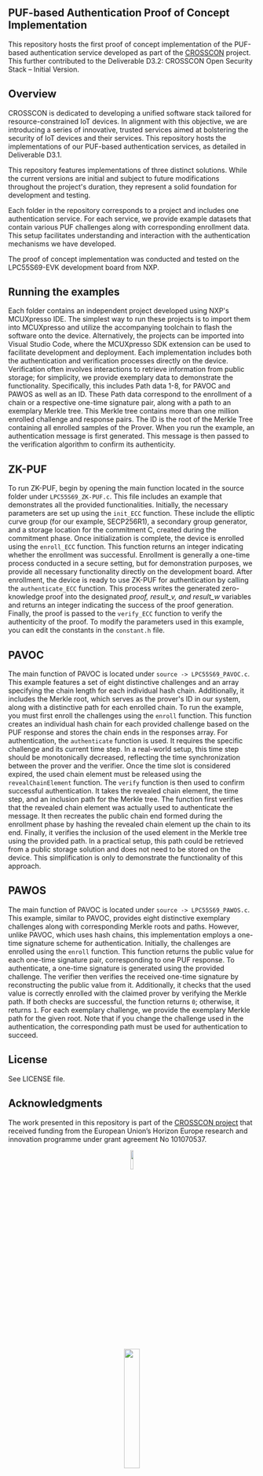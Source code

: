 ## PUF-based Authentication Proof of Concept Implementation

This repository hosts the first proof of concept implementation of the PUF-based
authentication service developed as part of the [CROSSCON](https://crosscon.eu/)
project. This further contributed to the Deliverable D3.2: CROSSCON Open
Security Stack – Initial Version.

## Overview

CROSSCON is dedicated to developing a unified software stack tailored for
resource-constrained IoT devices. In alignment with this objective, we are
introducing a series of innovative, trusted services aimed at bolstering the
security of IoT devices and their services. This repository hosts the
implementations of our PUF-based authentication services, as detailed in
Deliverable D3.1.

This repository features implementations of three distinct solutions. While the
current versions are initial and subject to future modifications throughout the
project's duration, they represent a solid foundation for development and
testing.

Each folder in the repository corresponds to a project and includes one
authentication service. For each service, we provide example datasets that
contain various PUF challenges along with corresponding enrollment data. This
setup facilitates understanding and interaction with the authentication
mechanisms we have developed.

The proof of concept implementation was conducted and tested on the LPC55S69-EVK
development board from NXP.

## Running the examples

Each folder contains an independent project developed using NXP's MCUXpresso
IDE. The simplest way to run these projects is to import them into MCUXpresso
and utilize the accompanying toolchain to flash the software onto the device.
Alternatively, the projects can be imported into Visual Studio Code, where the
MCUXpresso SDK extension can be used to facilitate development and deployment.
Each implementation includes both the authentication and verification processes
directly on the device. Verification often involves interactions to retrieve
information from public storage; for simplicity, we provide exemplary data to
demonstrate the functionality. Specifically, this includes Path data 1-8, for
PAVOC and PAWOS as well as an ID. These Path data correspond to the enrollment
of a chain or a respective one-time signature pair, along with a path to an
exemplary Merkle tree. This Merkle tree contains more than one million enrolled
challenge and response pairs. The ID is the root of the Merkle Tree containing
all enrolled samples of the Prover. When you run the example, an authentication
message is first generated. This message is then passed to the verification
algorithm to confirm its authenticity.

## ZK-PUF

To run ZK-PUF, begin by opening the main function located in the source folder
under `LPC55S69_ZK-PUF.c`. This file includes an example that demonstrates all
the provided functionalities. Initially, the necessary parameters are set up
using the `init_ECC` function. These include the elliptic curve group (for our
example, SECP256R1), a secondary group generator, and a storage location for
the commitment C, created during the commitment phase. Once initialization is
complete, the device is enrolled using the `enroll_ECC` function. This function
returns an integer indicating whether the enrollment was successful. Enrollment
is generally a one-time process conducted in a secure setting, but for
demonstration purposes, we provide all necessary functionality directly on the
development board. After enrollment, the device is ready to use ZK-PUF for
authentication by calling the `authenticate_ECC` function. This process writes
the generated zero-knowledge proof into the designated *proof, result_v, and
result_w* variables and returns an integer indicating the success of the proof
generation. Finally, the proof is passed to the `verify_ECC` function to verify
the authenticity of the proof. To modify the parameters used in this example,
you can edit the constants in the `constant.h` file.

## PAVOC

The main function of PAVOC is located under `source -> LPC55S69_PAVOC.c`. This
example features a set of eight distinctive challenges and an array specifying
the chain length for each individual hash chain. Additionally, it includes the
Merkle root, which serves as the prover's ID in our system, along with a
distinctive path for each enrolled chain.
To run the example, you must first enroll the challenges using the `enroll`
function. This function creates an individual hash chain for each provided
challenge based on the PUF response and stores the chain ends in the responses
array.
For authentication, the `authenticate` function is used. It requires the
specific challenge and its current time step. In a real-world setup, this time
step should be monotonically decreased, reflecting the time synchronization
between the prover and the verifier. Once the time slot is considered expired,
the used chain element must be released using the `revealChainElement` function.
The `verify` function is then used to confirm successful authentication. It
takes the revealed chain element, the time step, and an inclusion path for the
Merkle tree. The function first verifies that the revealed chain element was
actually used to authenticate the message. It then recreates the public chain
end formed during the enrollment phase by hashing the revealed chain element up
the chain to its end. Finally, it verifies the inclusion of the used element in
the Merkle tree using the provided path. In a practical setup, this path could
be retrieved from a public storage solution and does not need to be stored on
the device. This simplification is only to demonstrate the functionality of this
approach.


## PAWOS

The main function of PAVOC is located under `source -> LPC55S69_PAWOS.c`. This
example, similar to PAVOC, provides eight distinctive exemplary challenges along
with corresponding Merkle roots and paths. However, unlike PAVOC, which uses
hash chains, this implementation employs a one-time signature scheme for
authentication.
Initially, the challenges are enrolled using the `enroll` function. This
function returns the public value for each one-time signature pair,
corresponding to one PUF response. To authenticate, a one-time signature is
generated using the provided challenge. The verifier then verifies the received
one-time signature by reconstructing the public value from it. Additionally, it
checks that the used value is correctly enrolled with the claimed prover by
verifying the Merkle path.
If both checks are successful, the function returns `0`; otherwise, it returns
`1`. For each exemplary challenge, we provide the exemplary Merkle path for the
given root. Note that if you change the challenge used in the authentication,
the corresponding path must be used for authentication to succeed.

## License

See LICENSE file.

## Acknowledgments

The work presented in this repository is part of the
[CROSSCON project](https://crosscon.eu/) that received funding from the European
Union’s Horizon Europe research and innovation programme under grant agreement
No 101070537.

<p align="center">
    <img src="https://crosscon.eu/sites/crosscon/themes/crosscon/images/eu.svg" width=10% height=10%>
</p>

<p align="center">
    <img src="https://crosscon.eu/sites/crosscon/files/public/styles/large_1080_/public/content-images/media/2023/crosscon_logo.png?itok=LUH3ejzO" width=25% height=25%>
</p>
